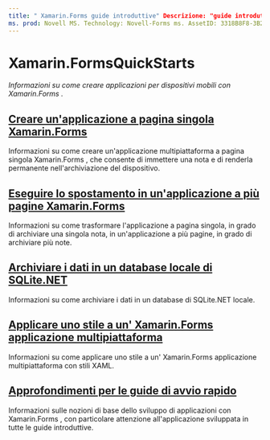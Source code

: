 ```yaml
---
title: " Xamarin.Forms guide introduttive" Descrizione: "guide introduttive sullo sviluppo di Xamarin.Forms applicazioni con Visual Studio e Visual Studio per Mac".
ms. prod: Novell MS. Technology: Novell-Forms ms. AssetID: 3318B8F8-3B24-489E-8E7B-28FA948796F8 Author: davidbritch ms. Author: dabritch ms. Date: 01/06/2020 no-loc: [ Xamarin.Forms , Xamarin.Essentials ]
---
```


# <a name="xamarinforms-quickstarts"></a>Xamarin.FormsQuickStarts

_Informazioni su come creare applicazioni per dispositivi mobili con Xamarin.Forms ._

## <a name="create-a-single-page-xamarinforms-applicationsingle-pagemd"></a>[Creare un'applicazione a pagina singola Xamarin.Forms](single-page.md)

Informazioni su come creare un'applicazione multipiattaforma a pagina singola Xamarin.Forms , che consente di immettere una nota e di renderla permanente nell'archiviazione del dispositivo.

## <a name="perform-navigation-in-a-multi-page-xamarinforms-applicationmulti-pagemd"></a>[Eseguire lo spostamento in un'applicazione a più pagine Xamarin.Forms](multi-page.md)

Informazioni su come trasformare l'applicazione a pagina singola, in grado di archiviare una singola nota, in un'applicazione a più pagine, in grado di archiviare più note.

## <a name="store-data-in-a-local-sqlitenet-database"></a>[Archiviare i dati in un database locale di SQLite.NET](database.md)

Informazioni su come archiviare i dati in un database di SQLite.NET locale.

## <a name="style-a-cross-platform-xamarinforms-applicationstylingmd"></a>[Applicare uno stile a un' Xamarin.Forms applicazione multipiattaforma](styling.md)

Informazioni su come applicare uno stile a un' Xamarin.Forms applicazione multipiattaforma con stili XAML.

## <a name="quickstart-deep-dive"></a>[Approfondimenti per le guide di avvio rapido](deepdive.md)

Informazioni sulle nozioni di base dello sviluppo di applicazioni con Xamarin.Forms , con particolare attenzione all'applicazione sviluppata in tutte le guide introduttive.
